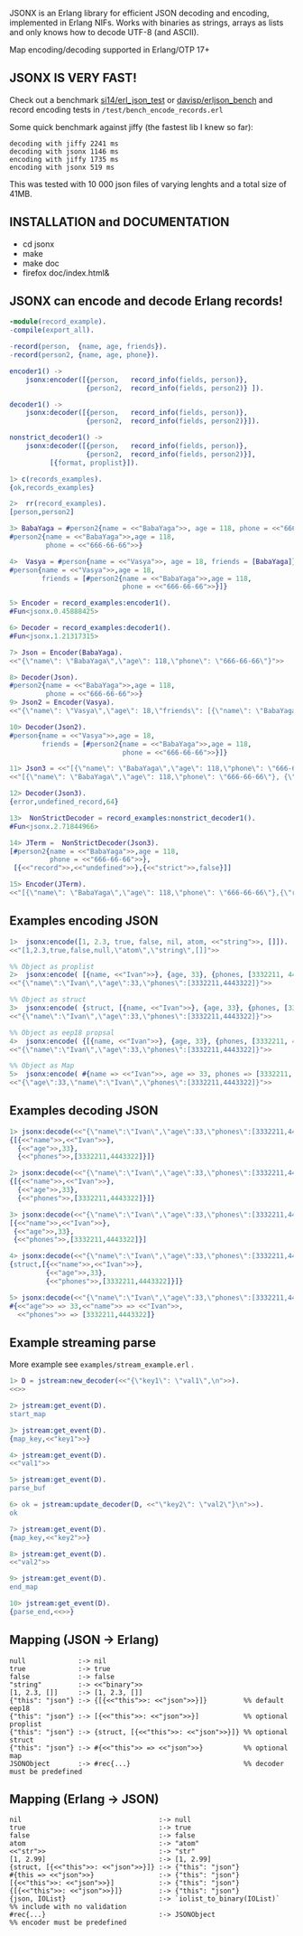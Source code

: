 
JSONX is an Erlang library for efficient JSON decoding and encoding, implemented in Erlang NIFs.
Works with binaries as strings, arrays as lists and only knows how to decode UTF-8 (and ASCII).

Map encoding/decoding supported in Erlang/OTP 17+

JSONX IS VERY FAST!
------------------

Check out a benchmark [si14/erl_json_test](https://github.com/si14/erl_json_test) or
[davisp/erljson_bench](https://github.com/davisp/erljson_bench) and
record encoding tests in `/test/bench_encode_records.erl`

Some quick benchmark against jiffy (the fastest lib I knew so far):
```
decoding with jiffy 2241 ms
decoding with jsonx 1146 ms
encoding with jiffy 1735 ms
encoding with jsonx 519 ms
```

This was tested with 10 000 json files of varying lenghts and a total size of 41MB.

INSTALLATION and DOCUMENTATION
------------------------------

* cd jsonx
* make
* make doc
* firefox doc/index.html&

JSONX can encode and decode Erlang records!
-------------------------------------------

```erlang
-module(record_example).
-compile(export_all).

-record(person,  {name, age, friends}).
-record(person2, {name, age, phone}).

encoder1() ->
    jsonx:encoder([{person,   record_info(fields, person)},
                   {person2,  record_info(fields, person2)} ]).

decoder1() ->
    jsonx:decoder([{person,   record_info(fields, person)},
                   {person2,  record_info(fields, person2)}]).

nonstrict_decoder1() ->
    jsonx:decoder([{person,   record_info(fields, person)},
                   {person2,  record_info(fields, person2)}],
		  [{format, proplist}]).
```

```erlang
1> c(records_examples).
{ok,records_examples}

2>  rr(record_examples).
[person,person2]

3> BabaYaga = #person2{name = <<"BabaYaga">>, age = 118, phone = <<"666-66-66">>}.
#person2{name = <<"BabaYaga">>,age = 118,
         phone = <<"666-66-66">>}

4>  Vasya = #person{name = <<"Vasya">>, age = 18, friends = [BabaYaga]}.
#person{name = <<"Vasya">>,age = 18,
        friends = [#person2{name = <<"BabaYaga">>,age = 118,
                            phone = <<"666-66-66">>}]}

5> Encoder = record_examples:encoder1().
#Fun<jsonx.0.45888425>

6> Decoder = record_examples:decoder1().
#Fun<jsonx.1.21317315>

7> Json = Encoder(BabaYaga).
<<"{\"name\": \"BabaYaga\",\"age\": 118,\"phone\": \"666-66-66\"}">>

8> Decoder(Json).
#person2{name = <<"BabaYaga">>,age = 118,
         phone = <<"666-66-66">>}
9> Json2 = Encoder(Vasya).
<<"{\"name\": \"Vasya\",\"age\": 18,\"friends\": [{\"name\": \"BabaYaga\",\"age\": 118,\"phone\": \"666-66-66\"}]}">>

10> Decoder(Json2).
#person{name = <<"Vasya">>,age = 18,
        friends = [#person2{name = <<"BabaYaga">>,age = 118,
                            phone = <<"666-66-66">>}]}

11> Json3 = <<"[{\"name\": \"BabaYaga\",\"age\": 118,\"phone\": \"666-66-66\"}, {\"record\": \"undefined\", \"strict\": false}]">>.
<<"[{\"name\": \"BabaYaga\",\"age\": 118,\"phone\": \"666-66-66\"}, {\"record\": \"undefined\", \"strict\": false}]">>

12> Decoder(Json3).
{error,undefined_record,64}

13>  NonStrictDecoder = record_examples:nonstrict_decoder1().
#Fun<jsonx.2.71844966>

14> JTerm =  NonStrictDecoder(Json3).
[#person2{name = <<"BabaYaga">>,age = 118,
          phone = <<"666-66-66">>},
 [{<<"record">>,<<"undefined">>},{<<"strict">>,false}]]

15> Encoder(JTerm).
<<"[{\"name\": \"BabaYaga\",\"age\": 118,\"phone\": \"666-66-66\"},{\"record\":\"undefined\",\"strict\":false}]">>
```


Examples encoding JSON
----------------------

```erlang
1>  jsonx:encode([1, 2.3, true, false, nil, atom, <<"string">>, []]).
<<"[1,2.3,true,false,null,\"atom\",\"string\",[]]">>

%% Object as proplist
2>  jsonx:encode( [{name, <<"Ivan">>}, {age, 33}, {phones, [3332211, 4443322]}] ).
<<"{\"name\":\"Ivan\",\"age\":33,\"phones\":[3332211,4443322]}">>

%% Object as struct
3>  jsonx:encode( {struct, [{name, <<"Ivan">>}, {age, 33}, {phones, [3332211, 4443322]}]} ).
<<"{\"name\":\"Ivan\",\"age\":33,\"phones\":[3332211,4443322]}">>

%% Object as eep18 propsal
4>  jsonx:encode( {[{name, <<"Ivan">>}, {age, 33}, {phones, [3332211, 4443322]}]} ).
<<"{\"name\":\"Ivan\",\"age\":33,\"phones\":[3332211,4443322]}">>

%% Object as Map
5>  jsonx:encode( #{name => <<"Ivan">>, age => 33, phones => [3332211, 4443322]} ).
<<"{\"age\":33,\"name\":\"Ivan\",\"phones\":[3332211,4443322]}">>
```

Examples decoding JSON
----------------------

```erlang
1> jsonx:decode(<<"{\"name\":\"Ivan\",\"age\":33,\"phones\":[3332211,4443322]}">>).
{[{<<"name">>,<<"Ivan">>},
  {<<"age">>,33},
  {<<"phones">>,[3332211,4443322]}]}

2> jsonx:decode(<<"{\"name\":\"Ivan\",\"age\":33,\"phones\":[3332211,4443322]}">>, [{format, eep18}]).
{[{<<"name">>,<<"Ivan">>},
  {<<"age">>,33},
  {<<"phones">>,[3332211,4443322]}]}

3> jsonx:decode(<<"{\"name\":\"Ivan\",\"age\":33,\"phones\":[3332211,4443322]}">>, [{format, proplist}]).
[{<<"name">>,<<"Ivan">>},
 {<<"age">>,33},
 {<<"phones">>,[3332211,4443322]}]

4> jsonx:decode(<<"{\"name\":\"Ivan\",\"age\":33,\"phones\":[3332211,4443322]}">>, [{format, struct}]).
{struct,[{<<"name">>,<<"Ivan">>},
         {<<"age">>,33},
         {<<"phones">>,[3332211,4443322]}]}

5> jsonx:decode(<<"{\"name\":\"Ivan\",\"age\":33,\"phones\":[3332211,4443322]}">>, [{format, map}]).
#{<<"age">> => 33,<<"name">> => <<"Ivan">>,
  <<"phones">> => [3332211,4443322]}
```

Example streaming parse
-----------------------

More example see `examples/stream_example.erl` .

```erlang
1> D = jstream:new_decoder(<<"{\"key1\": \"val1\",\n">>).
<<>>

2> jstream:get_event(D).
start_map

3> jstream:get_event(D).
{map_key,<<"key1">>}

4> jstream:get_event(D).
<<"val1">>

5> jstream:get_event(D).
parse_buf

6> ok = jstream:update_decoder(D, <<"\"key2\": \"val2\"}\n">>).
ok

7> jstream:get_event(D).
{map_key,<<"key2">>}

8> jstream:get_event(D).
<<"val2">>

9> jstream:get_event(D).
end_map

10> jstream:get_event(D).
{parse_end,<<>>}

```

Mapping (JSON -> Erlang)
----------------------

    null             :-> nil
    true             :-> true
    false            :-> false
    "string"         :-> <<"binary">>
    [1, 2.3, []]     :-> [1, 2.3, []]
    {"this": "json"} :-> {[{<<"this">>: <<"json">>}]}         %% default eep18
    {"this": "json"} :-> [{<<"this">>: <<"json">>}]           %% optional proplist
    {"this": "json"} :-> {struct, [{<<"this">>: <<"json">>}]} %% optional struct
    {"this": "json"} :-> #{<<"this">> => <<"json">>}          %% optional map
    JSONObject       :-> #rec{...}                            %% decoder must be predefined

Mapping (Erlang -> JSON)
-----------------------

    nil                                  :-> null
    true                                 :-> true
    false                                :-> false
    atom                                 :-> "atom"
    <<"str">>                            :-> "str"
    [1, 2.99]                            :-> [1, 2.99]
    {struct, [{<<"this">>: <<"json">>}]} :-> {"this": "json"}
    #{this => <<"json">>}                :-> {"this": "json"}
    [{<<"this">>: <<"json">>}]           :-> {"this": "json"}
    {[{<<"this">>: <<"json">>}]}         :-> {"this": "json"}
    {json, IOList}                       :-> `iolist_to_binary(IOList)`  %% include with no validation
    #rec{...}                            :-> JSONObject                  %% encoder must be predefined
